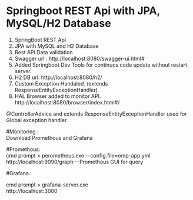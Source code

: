 # Springboot REST Api with JPA, MySQL/H2 Database 

1. SpringBoot REST Api
2. JPA with MySQL and H2 Database
3. Rest API Data validation
4. Swagger url : http://localhost:8080/swagger-ui.html#
5. Added Springboot Dev Tools for continuos code update without restart server.
6. H2 DB url: http://localhost:8080/h2/
7. Custom Exception Handaled. (extends ResponseEntityExceptionHandler)
8. HAL Browser added to monitor API. http://localhost:8080/browser/index.html#/

@ControllerAdvice and extends ResponseEntityExceptionHandler used for Global exception handler.

#Monitoring : <br/>
Download Promethous and Grafana

#Promethous: <br/>
cmd prompt > perometheus.exe --config.file=emp-app.yml <br/>
http://localhost:9090/graph  --Promethous GUI for query

#Grafana : 

cmd prompt > grafana-server.exe
<br/>
http://localhost:3000


